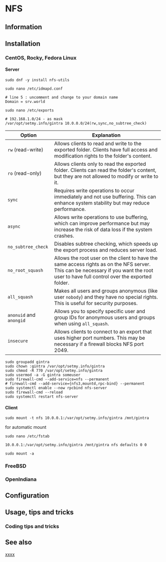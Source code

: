 # NFS

## Information

## Installation

### CentOS, Rocky, Fedora Linux

#### Server

```shell
sudo dnf -y install nfs-utils
```

```shell
sudo nano /etc/idmapd.conf
```

    # line 5 : uncomment and change to your domain name
    Domain = srv.world

```shell
sudo nano /etc/exports
```

	# 192.168.1.0/24 - as mask
	/var/opt/setmy.info/gintra 10.0.0.0/24(rw,sync,no_subtree_check)

| Option                | Explanation                                                                                   |
|-----------------------|-----------------------------------------------------------------------------------------------|
| `rw` (read-write)     | Allows clients to read and write to the exported folder. Clients have full access and modification rights to the folder's content. |
| `ro` (read-only)      | Allows clients only to read the exported folder. Clients can read the folder's content, but they are not allowed to modify or write to it. |
| `sync`                | Requires write operations to occur immediately and not use buffering. This can enhance system stability but may reduce performance. |
| `async`               | Allows write operations to use buffering, which can improve performance but may increase the risk of data loss if the system crashes. |
| `no_subtree_check`    | Disables subtree checking, which speeds up the export process and reduces server load.      |
| `no_root_squash`      | Allows the root user on the client to have the same access rights as on the NFS server. This can be necessary if you want the root user to have full control over the exported folder. |
| `all_squash`          | Makes all users and groups anonymous (like user `nobody`) and they have no special rights. This is useful for security purposes. |
| `anonuid` and `anongid`| Allows you to specify specific user and group IDs for anonymous users and groups when using `all_squash`. |
| `insecure`            | Allows clients to connect to an export that uses higher port numbers. This may be necessary if a firewall blocks NFS port 2049. |

```shell
sudo groupadd gintra
sudo chown :gintra /var/opt/setmy.info/gintra
sudo chmod -R 770 /var/opt/setmy.info/gintra
sudo usermod -a -G gintra someuser
sudo firewall-cmd --add-service=nfs --permanent
# firewall-cmd --add-service={nfs3,mountd,rpc-bind} --permanent
sudo systemctl enable --now rpcbind nfs-server
sudo firewall-cmd --reload
sudo systemctl restart nfs-server
```

#### Client

```shell
sudo mount -t nfs 10.0.0.1:/var/opt/setmy.info/gintra /mnt/gintra
```

for automatic mount

```shell
sudo nano /etc/fstab
```

	10.0.0.1:/var/opt/setmy.info/gintra /mnt/gintra nfs defaults 0 0

```shell
sudo mount -a
```

### FreeBSD

### OpenIndiana

## Configuration

## Usage, tips and tricks

### Coding tips and tricks

## See also

[xxxx](http://yyyyy)

